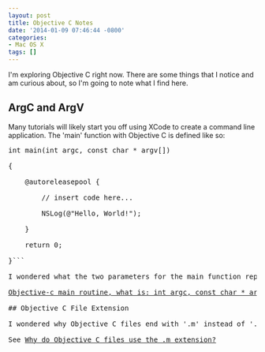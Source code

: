 ```yaml
---
layout: post
title: Objective C Notes
date: '2014-01-09 07:46:44 -0800'
categories:
- Mac OS X
tags: []
---
```

I'm exploring Objective C right now. There are some things that I notice and am curious about, so I'm going to note what I find here.

## ArgC and ArgV

Many tutorials will likely start you off using XCode to create a command line application. The 'main' function with Objective C is defined like so:

<pre class="brush:objc">int main(int argc, const char * argv[])

{

    @autoreleasepool {

        // insert code here...

        NSLog(@"Hello, World!");

    }

    return 0;

}```

I wondered what the two parameters for the main function represent. It turns out that "argc" means "argument count". It signifies how many arguments are being passed into the command line tool you are creating. "argv" means "argument values", and is a pointer to an array of characters, otherwise representing the string of arguments.

<a href="http://stackoverflow.com/questions/4575801/objective-c-main-routine-what-is-int-argc-const-char-argv" target="_blank">Objective-c main routine, what is: int argc, const char * argv[]</a>

## Objective C File Extension

I wondered why Objective C files end with '.m' instead of '.oc' or something like that. The inventor of Objective C, Brad Cox, has indicated it's because .o and .c were already taken by the C language. It is said that the 'm' stands for 'messages', and that some call them 'method files'.

See <a href="http://stackoverflow.com/questions/652186/why-do-objective-c-files-use-the-m-extension" target="_blank">Why do Objective C files use the .m extension?</a>

 

